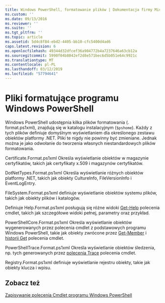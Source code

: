 ```yaml
---
title: Windows PowerShell, formatowanie plików | Dokumentacja firmy Microsoft
ms.custom: ''
ms.date: 09/13/2016
ms.reviewer: ''
ms.suite: ''
ms.tgt_pltfrm: ''
ms.topic: article
ms.assetid: 5d4c8f84-ebd2-4405-bb10-cfc5400d4ad6
caps.latest.revision: 6
ms.openlocfilehash: 49344d32dfcef36a904772b4a7237646a63cb12a
ms.sourcegitcommit: 5990f04b8042ef2d8e571bec6d5b051e64c9921c
ms.translationtype: MT
ms.contentlocale: pl-PL
ms.lasthandoff: 03/12/2019
ms.locfileid: "57794641"
---
```

# <a name="windows-powershell-formatting-files"></a>Pliki formatujące programu Windows PowerShell

Windows PowerShell udostępnia kilka plików formatowania (. format.ps1xml), znajdują się w katalogu instalacyjnym (`$pshome`). Każdy z tych plików definiuje domyślnym wyświetlaniem dla określonego zestawu obiektów platformy .NET. Pliki te nigdy nie powinny być zmieniane. Jednak można je jako odwołanie do tworzenia własnych niestandardowych plików formatowania.

Certificate.Format.ps1xml Określa wyświetlanie obiektów w magazynie certyfikatów, takich jak certyfikaty x.509 i magazynów certyfikatów.

DotNetTypes.Format.ps1xml Określa wyświetlanie różnych obiektów platformy .NET, takich jak obiekty CultureInfo, FileVersionInfo i EventLogEntry.

FileSystem.Format.ps1xml definiuje wyświetlanie obiektów systemu plików, takich jak obiekty plików i katalogów.

Definiuje Help.Format.ps1xml posługują się różne widoki [Get-Help](/powershell/module/Microsoft.PowerShell.Core/Get-Help) polecenia cmdlet, takich jak szczegółowe widoki pełnej, parametry oraz przykład.

PowerShellCore.Format.ps1xml Określa wyświetlanie obiektów wygenerowanych przez polecenia cmdlet z podstawowych programu Windows PowerShell, takie jak obiekty zwrócone przez [Get-Member](/powershell/module/Microsoft.PowerShell.Utility/Get-Member) i [historii Get](/powershell/module/Microsoft.PowerShell.Core/Get-History) polecenia cmdlet.

PowerShellTrace.Format.ps1xml Określa wyświetlanie obiektów śledzenia, np. tych generowanych przez [polecenia Trace](/powershell/module/Microsoft.PowerShell.Utility/Trace-Command) polecenia cmdlet.

Registry.Format.ps1xml definiuje wyświetlanie rejestru obiekty, takie jak obiekty klucza i wpisu.

## <a name="see-also"></a>Zobacz też

[Zapisywanie polecenia Cmdlet programu Windows PowerShell](../cmdlet/writing-a-windows-powershell-cmdlet.md)
